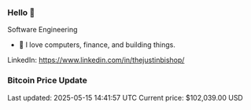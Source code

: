 ### Hello 🤙  

Software Engineering

- 🔭 I love computers, finance, and building things.
  
LinkedIn: https://www.linkedin.com/in/thejustinbishop/  
































































































































### Bitcoin Price Update
Last updated: 2025-05-15 14:41:57 UTC
Current price: $102,039.00 USD
